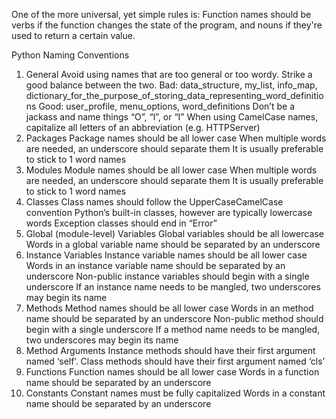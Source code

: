 One of the more universal, yet simple rules is: Function names should be verbs if the function changes the state of the program, and nouns if they're used to return a certain value.


Python Naming Conventions
1. General
Avoid using names that are too general or too wordy. Strike a good balance between the two.
Bad: data_structure, my_list, info_map, dictionary_for_the_purpose_of_storing_data_representing_word_definitions
Good: user_profile, menu_options, word_definitions
Don’t be a jackass and name things “O”, “l”, or “I”
When using CamelCase names, capitalize all letters of an abbreviation (e.g. HTTPServer)
2. Packages
Package names should be all lower case
When multiple words are needed, an underscore should separate them
It is usually preferable to stick to 1 word names
3. Modules
Module names should be all lower case
When multiple words are needed, an underscore should separate them
It is usually preferable to stick to 1 word names
4. Classes
Class names should follow the UpperCaseCamelCase convention
Python’s built-in classes, however are typically lowercase words
Exception classes should end in “Error”
5. Global (module-level) Variables
Global variables should be all lowercase
Words in a global variable name should be separated by an underscore
6. Instance Variables
Instance variable names should be all lower case
Words in an instance variable name should be separated by an underscore
Non-public instance variables should begin with a single underscore
If an instance name needs to be mangled, two underscores may begin its name
7. Methods
Method names should be all lower case
Words in an method name should be separated by an underscore
Non-public method should begin with a single underscore
If a method name needs to be mangled, two underscores may begin its name
8. Method Arguments
Instance methods should have their first argument named ‘self’.
Class methods should have their first argument named ‘cls’
9. Functions
Function names should be all lower case
Words in a function name should be separated by an underscore
10. Constants
Constant names must be fully capitalized
Words in a constant name should be separated by an underscore
